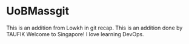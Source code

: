 # UoBMassgit
This is an addition from Lowkh in git recap.
This is an addition done by TAUFIK
Welcome to Singapore!
I love learning DevOps.
